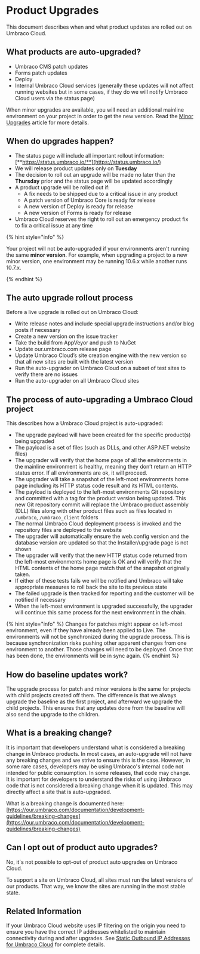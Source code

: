 # Product Upgrades

This document describes when and what product updates are rolled out on Umbraco Cloud.

## What products are auto-upgraded?

* Umbraco CMS patch updates
* Forms patch updates
* Deploy
* Internal Umbraco Cloud services (generally these updates will not affect running websites but in some cases, if they do we will notify Umbraco Cloud users via the status page)

When minor upgrades are available, you will need an additional mainline environment on your project in order to get the new version. Read the [Minor Upgrades](minor-upgrades.md) article for more details.

## When do upgrades happen?

* The status page will include all important rollout information: [**https://status.umbraco.io/**](https://status.umbraco.io/)
* We will release product updates only on **Tuesday**
* The decision to roll out an upgrade will be made no later than the **Thursday** prior and the status page will be updated accordingly
* A product upgrade will be rolled out if:
  * A fix needs to be shipped due to a critical issue in any product
  * A patch version of Umbraco Core is ready for release
  * A new version of Deploy is ready for release
  * A new version of Forms is ready for release
* Umbraco Cloud reserves the right to roll out an emergency product fix to fix a critical issue at any time

{% hint style="info" %}

Your project will not be auto-upgraded if your environments aren't running the same **minor version**. For example, when upgrading a project to a new minor version, one environment may be running 10.6.x while another runs 10.7.x.

{% endhint %}

## The auto upgrade rollout process

Before a live upgrade is rolled out on Umbraco Cloud:

* Write release notes and include special upgrade instructions and/or blog posts if necessary
* Create a new version on the issue tracker
* Take the build from AppVeyor and push to NuGet
* Update our.umbraco.com release page
* Update Umbraco Cloud’s site creation engine with the new version so that all new sites are built with the latest version
* Run the auto-upgrader on Umbraco Cloud on a subset of test sites to verify there are no issues
* Run the auto-upgrader on all Umbraco Cloud sites

## The process of auto-upgrading a Umbraco Cloud project

This describes how a Umbraco Cloud project is auto-upgraded:

* The upgrade payload will have been created for the specific product(s) being upgraded
* The payload is a set of files (such as DLLs, and other ASP.NET website files)
* The upgrader will verify that the home page of all the environments in the mainline environment is healthy, meaning they don’t return an HTTP status error. If all environments are ok, it will proceed.
* The upgrader will take a snapshot of the left-most environments home page including its HTTP status code result and its HTML contents.
* The payload is deployed to the left-most environments Git repository and committed with a tag for the product version being updated. This new Git repository commit will replace the Umbraco product assembly (DLL) files along with other product files such as files located in `/umbraco`, `/umbraco_client` folders
* The normal Umbraco Cloud deployment process is invoked and the repository files are deployed to the website
* The upgrader will automatically ensure the web.config version and the database version are updated so that the Installer/upgrade page is not shown
* The upgrader will verify that the new HTTP status code returned from the left-most environments home page is OK and will verify that the HTML contents of the home page match that of the snapshot originally taken.
* If either of these tests fails we will be notified and Umbraco will take appropriate measures to roll back the site to its previous state
* The failed upgrade is then tracked for reporting and the customer will be notified if necessary
* When the left-most environment is upgraded successfully, the upgrader will continue this same process for the next environment in the chain.

{% hint style="info" %} Changes for patches might appear on left-most environment, even if they have already been applied to Live. The environments will not be synchronized during the upgrade process. This is because synchronization risks pushing other apparent changes from one environment to another. Those changes will need to be deployed. Once that has been done, the environments will be in sync again. {% endhint %}

## How do baseline updates work?

The upgrade process for patch and minor versions is the same for projects with child projects created off them. The difference is that we always upgrade the baseline as the first project, and afterward we upgrade the child projects. This ensures that any updates done from the baseline will also send the upgrade to the children.

## What is a breaking change?

It is important that developers understand what is considered a breaking change in Umbraco products. In most cases, an auto-upgrade will not have any breaking changes and we strive to ensure this is the case. However, in some rare cases, developers may be using Umbraco's internal code not intended for public consumption. In some releases, that code may change. It is important for developers to understand the risks of using Umbraco code that is not considered a breaking change when it is updated. This may directly affect a site that is auto-upgraded.

What is a breaking change is documented here: [https://our.umbraco.com/documentation/development-guidelines/breaking-changes](https://our.umbraco.com/documentation/development-guidelines/breaking-changes)

## Can I opt out of product auto upgrades?

No, it´s not possible to opt-out of product auto upgrades on Umbraco Cloud.

To support a site on Umbraco Cloud, all sites must run the latest versions of our products. That way, we know the sites are running in the most stable state.

## Related Information

If your Umbraco Cloud website uses IP filtering on the origin you need to ensure you have the correct IP addresses whitelisted to maintain connectivity during and after upgrades. See [Static Outbound IP Addresses for Umbraco Cloud](../../../expand-your-projects-capabilities/external-services/static-outbound-ip-addresses.md) for complete details.
